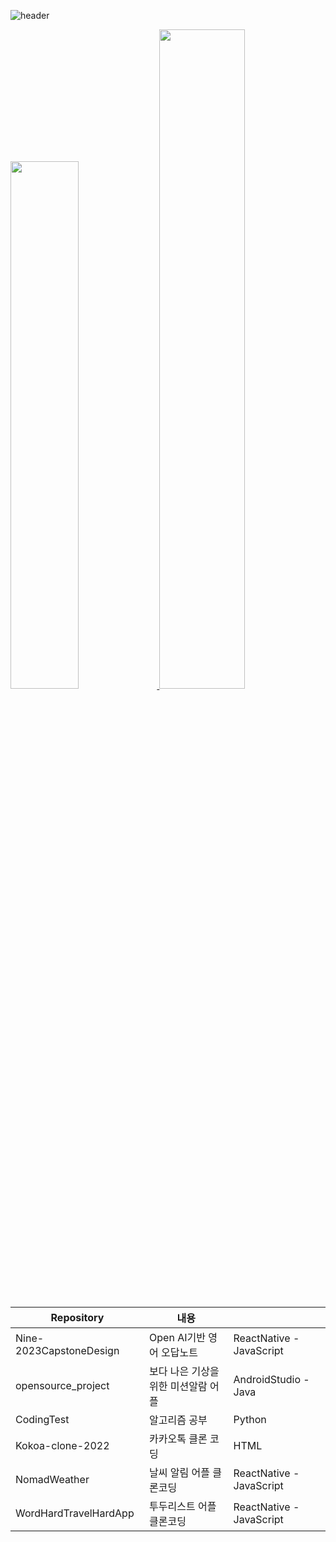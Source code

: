 ![header](https://capsule-render.vercel.app/api?type=waving&color=gradient&height=120&animation=fadeIn&section=footer&text=&fontAlign=70)

<a href="s">
  <img src="https://github-readme-stats.vercel.app/api/top-langs/?username=htj7425&exclude_repo=htj7425.github.io&layout=compact&theme=tokyonight" width="46.5%/ >
</a>
<a href="s">
  <img src="https://github-readme-stats.vercel.app/api?username=htj7425&theme=tokyonight&show_icons=true" width="52%" />
</a>
                         
|Repository|내용||
|------|---|---|
|Nine-2023CapstoneDesign|Open AI기반 영어 오답노트|ReactNative - JavaScript|
|opensource_project|보다 나은 기상을 위한 미션알람 어플|AndroidStudio - Java|
|CodingTest|알고리즘 공부|Python||Nine-2023CapstoneDesign|Open AI기반 영어 오답노트|React Native : JavaScript|
|Kokoa-clone-2022|카카오톡 클론 코딩|HTML|
|NomadWeather|날씨 알림 어플 클론코딩|ReactNative - JavaScript|
|WordHardTravelHardApp|투두리스트 어플 클론코딩|ReactNative - JavaScript|
                                                                                                                     
<!--
**htj7425/htj7425** is a ✨ _special_ ✨ repository because its `README.md` (this file) appears on your GitHub profile.

Here are some ideas to get you started:

- 🔭 I’m currently working on ...
- 🌱 I’m currently learning ...
- 👯 I’m looking to collaborate on ...
- 🤔 I’m looking for help with ...
- 💬 Ask me about ...
- 📫 How to reach me: ...
- 😄 Pronouns: ...
- ⚡ Fun fact: ...
-->
